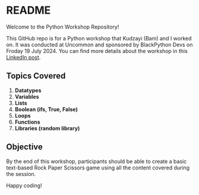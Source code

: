 # README

Welcome to the Python Workshop Repository!

This GitHub repo is for a Python workshop that Kudzayi (Bam) and I worked on. It was conducted at Uncommon and sponsored by BlackPython Devs on Froday 19 July 2024. You can find more details about the workshop in this [LinkedIn post](https://www.linkedin.com/posts/uncommon-org_join-our-beginner-python-workshop-date-activity-7218650141434535936-sa6o?utm_source=share&utm_medium=member_desktop).

## Topics Covered

1. **Datatypes**
2. **Variables**
3. **Lists**
4. **Boolean (ifs, True, False)**
5. **Loops**
6. **Functions**
7. **Libraries (random library)**

## Objective

By the end of this workshop, participants should be able to create a basic text-based Rock Paper Scissors game using all the content covered during the session.

Happy coding!
